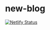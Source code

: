 # new-blog
[![Netlify Status](https://api.netlify.com/api/v1/badges/8611e6e1-3407-43bb-a668-84ac4e06e53c/deploy-status)](https://app.netlify.com/sites/serene-einstein-b01e4e/deploys)
